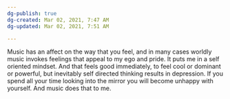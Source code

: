 ```yaml
---
dg-publish: true
dg-created: Mar 02, 2021, 7:47 AM
dg-updated: Mar 02, 2021, 7:51 AM

---
```


Music has an affect on the way that you feel, and in many cases worldly music invokes feelings that appeal to my ego and pride. It puts me in a self oriented mindset. And that feels good immediately, to feel cool or dominant or powerful, but inevitably self directed thinking results in depression. If you spend all your time looking into the mirror you will become unhappy with yourself. And music does that to me.


